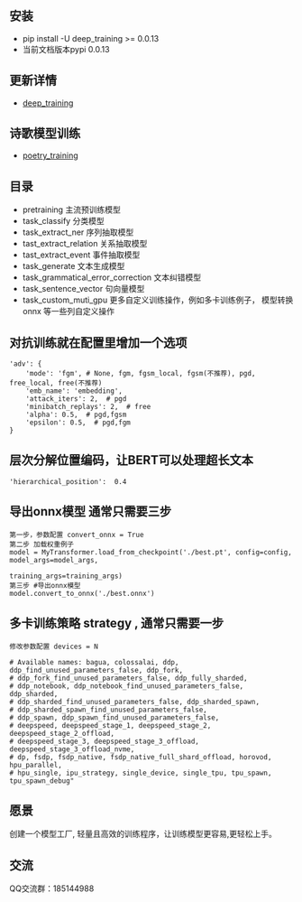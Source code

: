 ## 安装

- pip install -U deep_training >= 0.0.13
- 当前文档版本pypi 0.0.13

## 更新详情

- [deep_training](https://github.com/ssbuild/deep_training)

## 诗歌模型训练

- [poetry_training](https://github.com/ssbuild/poetry_training)

## 目录
- pretraining 主流预训练模型
- task_classify 分类模型
- task_extract_ner 序列抽取模型
- tast_extract_relation 关系抽取模型
- tast_extract_event 事件抽取模型
- task_generate 文本生成模型
- task_grammatical_error_correction 文本纠错模型
- task_sentence_vector 句向量模型
- task_custom_muti_gpu 更多自定义训练操作，例如多卡训练例子， 模型转换onnx 等一些列自定义操作

## 对抗训练就在配置里增加一个选项
    'adv': {
        'mode': 'fgm', # None, fgm, fgsm_local, fgsm(不推荐), pgd, free_local, free(不推荐)
        'emb_name': 'embedding',
        'attack_iters': 2,  # pgd
        'minibatch_replays': 2,  # free
        'alpha': 0.5,  # pgd,fgsm
        'epsilon': 0.5,  # pgd,fgm
    }

## 层次分解位置编码，让BERT可以处理超长文本
    'hierarchical_position':  0.4 

## 导出onnx模型 通常只需要三步

    第一步，参数配置 convert_onnx = True
    第二步 加载权重例子
    model = MyTransformer.load_from_checkpoint('./best.pt', config=config, model_args=model_args,
                                                   training_args=training_args)
    第三步 #导出onnx模型
    model.convert_to_onnx('./best.onnx')

## 多卡训练策略 strategy , 通常只需要一步
    修改参数配置 devices = N 

    # Available names: bagua, colossalai, ddp, ddp_find_unused_parameters_false, ddp_fork,
    # ddp_fork_find_unused_parameters_false, ddp_fully_sharded,
    # ddp_notebook, ddp_notebook_find_unused_parameters_false, ddp_sharded,
    # ddp_sharded_find_unused_parameters_false, ddp_sharded_spawn,
    # ddp_sharded_spawn_find_unused_parameters_false,
    # ddp_spawn, ddp_spawn_find_unused_parameters_false,
    # deepspeed, deepspeed_stage_1, deepspeed_stage_2, deepspeed_stage_2_offload,
    # deepspeed_stage_3, deepspeed_stage_3_offload, deepspeed_stage_3_offload_nvme,
    # dp, fsdp, fsdp_native, fsdp_native_full_shard_offload, horovod, hpu_parallel,
    # hpu_single, ipu_strategy, single_device, single_tpu, tpu_spawn, tpu_spawn_debug"

## 愿景

创建一个模型工厂, 轻量且高效的训练程序，让训练模型更容易,更轻松上手。

## 交流

QQ交流群：185144988
